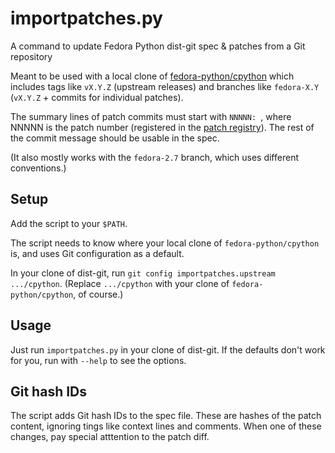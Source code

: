 # importpatches.py

A command to update Fedora Python dist-git spec & patches from a Git repository

Meant to be used with a local clone of [fedora-python/cpython]
which includes tags like `vX.Y.Z` (upstream releases) and branches
like `fedora-X.Y` (`vX.Y.Z` + commits for individual patches).

The summary lines of patch commits must start with `NNNNN: `, where NNNNN is
the patch number (registered in the [patch registry]).
The rest of the commit message should be usable in the spec.

(It also mostly works with the `fedora-2.7` branch, which uses different
conventions.)

[fedora-python/cpython]: https://github.com/fedora-python/cpython
[patch registry]: https://fedoraproject.org/wiki/SIGs/Python/PythonPatches


## Setup

Add the script to your `$PATH`.

The script needs to know where your local clone of `fedora-python/cpython` is,
and uses Git configuration as a default.

In your clone of dist-git, run `git config importpatches.upstream .../cpython`.
(Replace `.../cpython` with your clone of `fedora-python/cpython`, of course.)


## Usage

Just run `importpatches.py` in your clone of dist-git.
If the defaults don't work for you, run with `--help` to see the options.


## Git hash IDs

The script adds Git hash IDs to the spec file.
These are hashes of the patch content, ignoring tings like context lines and
comments.
When one of these changes, pay special atttention to the patch diff.
